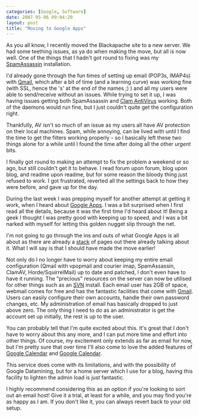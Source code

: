 ```yaml
---
categories: [Google, Software]
date: 2007-05-06 09:04:20
layout: post
title: "Moving to Google Apps"
---
```

As you all know, I recently moved the Blackapache site to a new server. We had some teething issues, as ya do when making the move, but all is now well. One of the things that I hadn't got round to fixing was my <a href="http://www.spamassassin.org/" title="SpamAssassin" target="_blank">SpamAssassin</a> installation.

I'd already gone through the fun times of setting up email (POP3s, IMAP4s) with <a href="http://www.qmail.org/" target="_blank" title="Qmail">Qmail</a>, which after a bit of time (and a learning curve) was working fine (with SSL, hence the 's' at the end of the names ;) ) and all my users were able to send/receive without an issues. While trying to set it up, I was having issues getting both SpamAssassin and <a href="http://www.clamav.net/" title="Clam AV" target="_blank">Clam AntiVirus</a> working. Both of the daemons would run fine, but I just couldn't quite get the configuration right.

Thankfully, AV isn't so much of an issue as my users all have AV protection on their local machines. Spam, while annoying, can be lived with until I find the time to get the filters working properly - so I basically left these two things alone for a while until I found the time after doing all the other <em>urgent</em> bits.

I finally got round to making an attempt to fix the problem a weekend or so ago, but still couldn't get it to behave. I read forum upon forum, blog upon blog, and readme upon readme, but for some reason the bloody thing just refused to work. I got frustrated, reverted all the settings back to how they were before, and gave up for the day.

During the last week I was prepping myself for another attempt at getting it work, when I heard about <a href="http://www.google.com/a/" title="Google Apps" target="_blank">Google Apps</a>. I was a bit surprised when I first read all the details, because it was the first time I'd heard about it! Being a geek I thought I was pretty good with keeping up to speed, and I was a bit narked with myself for letting this golden nugget slip through the net.

I'm not going to go through the ins and outs of what Google Apps is all about as there are already a <a href="http://www.google.com.au/search?hl=en&q=google+apps" title="Google Apps Search" target="_blank">stack</a> of pages out there already talking about it. What I will say is that I should have made the move earlier!

Not only do I no longer have to worry about keeping my entire email configuration (Qmail with vpopmail and courier imap, SpamAssassin, ClamAV, Horde/SquirrelMail) up to date and patched, I don't even have to have it running. The "precious" resources on the server can now be utilised for other things such as an <a href="http://subversion.tigris.org/" title="SubVersion" target="_blank">SVN</a> install. Each email user has 2GB of space, webmail comes for free and has the fantastic facilities that come with <a href="http://www.gmail.com/" target="_blank" title="Gmail">Gmail</a>. Users can easily configure their own accounts, handle their own password changes, etc. My administration of email has basically dropped to just above zero. The only thing I need to do as an administrator is get the account set up initially, the rest is up to the user.

You can probably tell that I'm quite excited about this. It's great that I don't have to worry about this any more, and I can put more time and effort into other things.  Of course, my excitement only extends as far as email for now, but I'm pretty sure that over time I'll also come to love the added features of <a href="http://calendar.google.com/" title="Google Calendar" target="_blank">Google Calendar</a> and <a href="http://docs.google.com/" title="Google Calendar" target="_blank">Google Calendar</a>.

This service does come with its limitations, and with the possibility of Google Datamining, but for a home server which I use for a blog, having this facility to lighten the admin load is just fantastic.

I highly recommend considering this as an option if you're looking to sort out an email host! Give it a trial, at least for a while, and you may find you're as happy as I am. If you don't like it, you can always revert back to your old setup.
